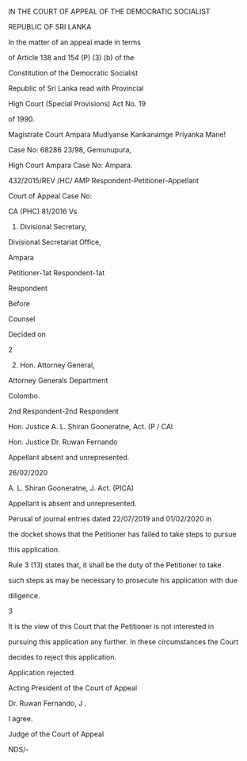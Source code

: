 IN THE COURT OF APPEAL OF THE DEMOCRATIC SOCIALIST

REPUBLIC OF SRI LANKA

In the matter of an appeal made in terms

of Article 138 and 154 (P) (3) (b) of the

Constitution of the Democratic Socialist

Republic of Sri Lanka read with Provincial

High Court (Special Provisions) Act No. 19

of 1990.

Magistrate Court Ampara Mudiyanse Kankanamge Priyanka Mane!

Case No: 68286 23/98, Gemunupura,

High Court Ampara Case No: Ampara.

432/2015/REV /HC/ AMP Respondent-Petitioner-Appellant

Court of Appeal Case No:

CA (PHC) 81/2016 Vs

1. Divisional Secretary,

Divisional Secretariat Office,

Ampara

Petitioner-1at Respondent-1at

Respondent

Before

Counsel

Decided on

2

2. Hon. Attorney General,

Attorney Generals Department

Colombo.

2nd Respondent-2nd Respondent

Hon. Justice A. L. Shiran Gooneratne, Act. (P / CAl

Hon. Justice Dr. Ruwan Fernando

Appellant absent and unrepresented.

26/02/2020

A. L. Shiran Gooneratne, J. Act. (PICA)

Appellant is absent and unrepresented.

Perusal of journal entries dated 22/07/2019 and 01/02/2020 in

the docket shows that the Petitioner has failed to take steps to pursue

this application.

Rule 3 (13) states that, it shall be the duty of the Petitioner to take

such steps as may be necessary to prosecute his application with due

diligence.

3

It is the view of this Court that the Petitioner is not interested in

pursuing this application any further. In these circumstances the Court

decides to reject this application.

Application rejected.

Acting President of the Court of Appeal

Dr. Ruwan Fernando, J .

I agree.

Judge of the Court of Appeal

NDS/-